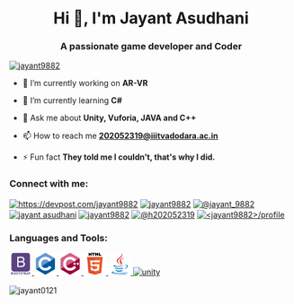 <h1 align="center">Hi 👋, I'm Jayant Asudhani</h1>
<h3 align="center">A passionate game developer and Coder</h3>

<p align="left"> <a href="https://twitter.com/jayant9882" target="blank"><img src="https://img.shields.io/twitter/follow/jayant9882?logo=twitter&style=for-the-badge" alt="jayant9882" /></a> </p>

- 🔭 I’m currently working on **AR-VR**

- 🌱 I’m currently learning **C#**

- 💬 Ask me about **Unity, Vuforia, JAVA and C++**

- 📫 How to reach me **202052319@iiitvadodara.ac.in**

- ⚡ Fun fact **They told me I couldn't, that's why I did.**

<h3 align="left">Connect with me:</h3>
<p align="left">
<a href="https://dev.to/https://devpost.com/jayant9882" target="blank"><img align="center" src="https://raw.githubusercontent.com/rahuldkjain/github-profile-readme-generator/master/src/images/icons/Social/devto.svg" alt="https://devpost.com/jayant9882" height="30" width="40" /></a>
<a href="https://twitter.com/jayant9882" target="blank"><img align="center" src="https://raw.githubusercontent.com/rahuldkjain/github-profile-readme-generator/master/src/images/icons/Social/twitter.svg" alt="jayant9882" height="30" width="40" /></a>
<a href="https://instagram.com/@jayant_9882" target="blank"><img align="center" src="https://raw.githubusercontent.com/rahuldkjain/github-profile-readme-generator/master/src/images/icons/Social/instagram.svg" alt="@jayant_9882" height="30" width="40" /></a>
<a href="https://www.youtube.com/c/jayant asudhani" target="blank"><img align="center" src="https://raw.githubusercontent.com/rahuldkjain/github-profile-readme-generator/master/src/images/icons/Social/youtube.svg" alt="jayant asudhani" height="30" width="40" /></a>
<a href="https://www.codechef.com/users/jayant9882" target="blank"><img align="center" src="https://cdn.jsdelivr.net/npm/simple-icons@3.1.0/icons/codechef.svg" alt="jayant9882" height="30" width="40" /></a>
<a href="https://www.hackerrank.com/@h202052319" target="blank"><img align="center" src="https://raw.githubusercontent.com/rahuldkjain/github-profile-readme-generator/master/src/images/icons/Social/hackerrank.svg" alt="@h202052319" height="30" width="40" /></a>
<a href="https://auth.geeksforgeeks.org/user/<jayant9882>/profile" target="blank"><img align="center" src="https://raw.githubusercontent.com/rahuldkjain/github-profile-readme-generator/master/src/images/icons/Social/geeks-for-geeks.svg" alt="<jayant9882>/profile" height="30" width="40" /></a>
</p>

<h3 align="left">Languages and Tools:</h3>
<p align="left"> <a href="https://getbootstrap.com" target="_blank" rel="noreferrer"> <img src="https://raw.githubusercontent.com/devicons/devicon/master/icons/bootstrap/bootstrap-plain-wordmark.svg" alt="bootstrap" width="40" height="40"/> </a> <a href="https://www.cprogramming.com/" target="_blank" rel="noreferrer"> <img src="https://raw.githubusercontent.com/devicons/devicon/master/icons/c/c-original.svg" alt="c" width="40" height="40"/> </a> <a href="https://www.w3schools.com/cpp/" target="_blank" rel="noreferrer"> <img src="https://raw.githubusercontent.com/devicons/devicon/master/icons/cplusplus/cplusplus-original.svg" alt="cplusplus" width="40" height="40"/> </a> <a href="https://www.w3.org/html/" target="_blank" rel="noreferrer"> <img src="https://raw.githubusercontent.com/devicons/devicon/master/icons/html5/html5-original-wordmark.svg" alt="html5" width="40" height="40"/> </a> <a href="https://www.java.com" target="_blank" rel="noreferrer"> <img src="https://raw.githubusercontent.com/devicons/devicon/master/icons/java/java-original.svg" alt="java" width="40" height="40"/> </a> <a href="https://unity.com/" target="_blank" rel="noreferrer"> <img src="https://www.vectorlogo.zone/logos/unity3d/unity3d-icon.svg" alt="unity" width="40" height="40"/> </a> </p>

<p><img align="center" src="https://github-readme-stats.vercel.app/api/top-langs?username=jayant0121&show_icons=true&locale=en&layout=compact" alt="jayant0121" /></p>
